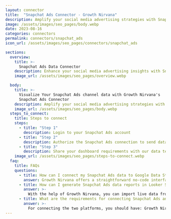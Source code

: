 ```yaml
---
layout: connector
title:  "Snapchat Ads Connector - Growth Nirvana"
description: Amplify your social media advertising strategies with Snapchat Ads insights integrated into Looker Studio.
image: /assets/images/seo_pages/body.webp
date: 2023-08-16
categories: connectors
permalink: connectors/snapchat_ads
icon_url: /assets/images/seo_pages/connectors/snapchat_ads

sections:
  overview:
    title: >-
      Snapchat Ads Data Connector
    description: Enhance your social media advertising insights with Snapchat Ads integration. Seamlessly merge advertising performance data from Snapchat Ads with Looker Studio's analytical capabilities, unlocking insights that shape ad strategies, audience engagement, and campaign success.
    image_url: /assets/images/seo_pages/overview.webp

  body:
    title: >-
      Visualize Your Snapchat Ads channel data with Growth Nirvana's
      Snapchat Ads Connector
    description: Amplify your social media advertising strategies with Snapchat Ads insights integrated into Looker Studio.
    image_url: /assets/images/seo_pages/body.webp
  steps_to_connect:
    title: Steps to connect
    steps:
      - title: "Step 1"
        description: Login to your Snapchat Ads account
      - title: "Step 2"
        description: Authorize the Snapchat Ads connection to send data to Growth Nirvana
      - title: "Step 3"
        description: Share your dashboard requirements with our data team. We will build the report for you.
    image_url: /assets/images/seo_pages/steps-to-connect.webp
  faq:
    title: FAQs
    questions:
      - title: How can I connect my Snapchat Ads data to Google Data Studio/Looker Studio?
        answer: Growth Nirvana offers a straightforward no-code interface to connect to Snapchat Ads data sources.
      - title: How can I generate Snapchat Ads data reports in Looker Studio?
        answer: >-
          With the help of Growth Nirvana, you can import live data from Snapchat Ads into Looker Studio. These data can be viewed in charts, tables, and dashboards to generate branded reports that can be shared instantly.
      - title: What are the requirements for connecting Snapchat Ads and Looker Studio?
        answer: >-
          For connecting the two platforms, you should have: Growth Nirvana Account and Snapchat Ads Ads Account
---
```


